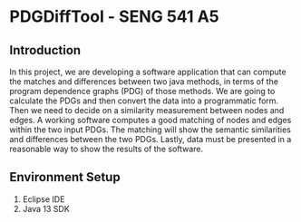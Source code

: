 # PDGDiffTool - SENG 541 A5

## Introduction
In this project, we are developing a software application that can compute the matches and differences between two java methods, in terms of the program dependence graphs (PDG) of those methods. We are going to calculate the PDGs and then convert the data into a programmatic form. Then we need to decide on a similarity measurement between nodes and edges. A working software computes a good matching of nodes and edges within the two input PDGs. The matching will show the semantic similarities and differences between the two PDGs. Lastly, data must be presented in a reasonable way to show the results of the software. 

## Environment Setup
1. Eclipse IDE
2. Java 13 SDK
